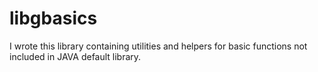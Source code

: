 # libgbasics
I wrote this library containing utilities and helpers for basic functions not included in JAVA default library.
